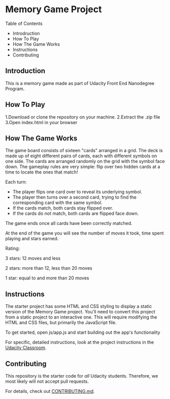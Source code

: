 # Memory Game Project

Table of Contents
- Introdruction
- How To Play
- How The Game Works
- Instructions
- Contributing


## Introduction

This is a memory game made as part of Udacity Front End Nanodegree Program.

## How To Play

1.Download or clone the repository on your machine.
2.Extract the .zip file
3.Open index.html in your browser


##  How The Game Works

The game board consists of sixteen "cards" arranged in a grid. The deck is made up of eight
different pairs of cards, each with different symbols on one side. The cards are arranged randomly 
on the grid with the symbol face down. The gameplay rules are very simple: flip over two hidden 
cards at a time to locate the ones that match!

Each turn:
- The player flips one card over to reveal its underlying symbol.
- The player then turns over a second card, trying to find the corresponding card with the same symbol.
- If the cards match, both cards stay flipped over.
- If the cards do not match, both cards are flipped face down.


The game ends once all cards have been correctly matched.

At the end of the game you will see the number of moves it took, time spent playing and stars earned.

Rating:

3 stars: 12 moves and less

2 stars: more than 12, less than 20 moves

1 star: equal to and more than 20 moves


## Instructions

The starter project has some HTML and CSS styling to display a static version of the Memory Game project. 
You'll need to convert this project from a static project to an interactive one. 
This will require modifying the HTML and CSS files, but primarily the JavaScript file.

To get started, open js/app.js and start building out the app's functionality

For specific, detailed instructions, look at the project instructions in the [Udacity Classroom](https://classroom.udacity.com/me).


## Contributing

This repository is the starter code for _all_ Udacity students. Therefore, we most likely will not accept pull requests.

For details, check out [CONTRIBUTING.md](CONTRIBUTING.md).
